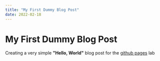 ```yaml
---
title: "My First Dummy Blog Post"
date: 2022-02-18
---
```


# My First Dummy Blog Post
Creating a very simple **"Hello, World"** blog post for the [github pages](https://lab.github.com/githubtraining/github-pages) lab
